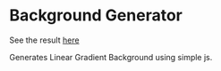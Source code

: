 # Background Generator

See the result [here](https://an1rudh-s.github.io/background-generator/)

Generates Linear Gradient Background using simple js.
